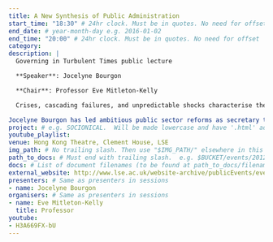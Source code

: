 ```yaml
---
title: A New Synthesis of Public Administration
start_time: "18:30" # 24hr clock. Must be in quotes. No need for offset
end_date: # year-month-day e.g. 2016-01-02
end_time: "20:00" # 24hr clock. Must be in quotes. No need for offset
category: 
description: |
  Governing in Turbulent Times public lecture

  **Speaker**: Jocelyne Bourgon

  **Chair**: Professor Eve Mitleton-Kelly

  Crises, cascading failures, and unpredictable shocks characterise the world we live in. Jocelyne Bourgon will map out an enabling framework for governing in the 21st century.

Jocelyne Bourgon has led ambitious public sector reforms as secretary to the Cabinet of Canada. She is president of PGI (Public Governance International) and author of A New Synthesis of Public Administration: serving in the 21st century.
project: # e.g. SOCIONICAL.  Will be made lowercase and have '.html' added to find page.
youtube_playlist: 
venue: Hong Kong Theatre, Clement House, LSE
img_path: # No trailing slash. Then use "$IMG_PATH/" elsewhere in this page.
path_to_docs: # Must end with trailing slash.  e.g. $BUCKET/events/2012/
docs: # List of document filenames (to be found at path_to_docs/filename)
external_website: http://www.lse.ac.uk/website-archive/publicEvents/events/2011/20111206t1830vHKT.aspx
presenters: # Same as presenters in sessions
- name: Jocelyne Bourgon
organisers: # Same as presenters in sessions
- name: Eve Mitleton-Kelly
  title: Professor
youtube:
- H3A669FX-bU
---
```

